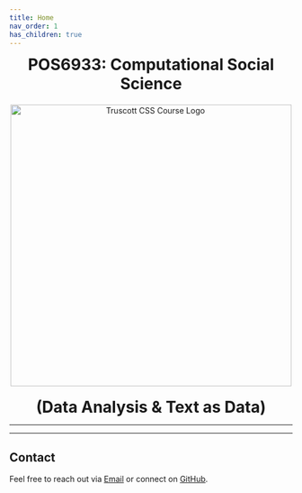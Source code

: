 ```yaml
---
title: Home
nav_order: 1
has_children: true
---
```


<div style="text-align: center; font-size: 28px; font-weight: bold; margin-bottom: 20px;">
  POS6933: Computational Social Science
</div>

<div style="text-align: center; margin-bottom: 20px;">
  <img src="{{ site.baseurl }}/assets/images/CSS_POLS_UF_Logo.png" alt="Truscott CSS Course Logo" width="500"/>
</div>

<div style="text-align: center; font-size: 28px; font-weight: bold; margin-top: 10px;">
  (Data Analysis &amp; Text as Data)
</div>


---

---

## Contact

Feel free to reach out via [Email](jaketruscott@ufl.edu) or connect on [GitHub](https://jaketruscott.github.io/). 
